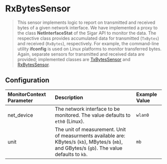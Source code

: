 # RxBytesSensor

> This sensor implements logic to report on transmitted and received bytes of a given network interface. We have implemented a proxy to the class __NetInterfaceStat__ of the Sigar API to monitor the data. The respective class provides accumulated data for transmitted (`TxBytes`) and received (`RxBytes`), respectively. For example, the command-line utility __ifconfig__ is used on Linux platforms to monitor transferred bytes. Again, separate sensors for transmitted and received data are provided; implemented classes are [TxBytesSensor](https://github.com/dhoppe83/visor/blob/hlrs-sensors/visor-sensors-hlrs/src/main/java/de/ustutt/omi/cloudiator/visor/sensors/net/TxBytesSensor.java) and [RxBytesSensor](https://github.com/dhoppe83/visor/blob/hlrs-sensors/visor-sensors-hlrs/src/main/java/de/ustutt/omi/cloudiator/visor/sensors/net/RxBytesSensor.java).


## Configuration
| MonitorContext Parameter | Description | Example Value |
|:-------------------------|:------------|:--------------|
| net_device               | The network interface to be monitored. The value defaults to `eth0` (Linux). | `wlan0` |
| unit                     | The unit of measurement. Unit of measurments available are: KBytes/s (`kb`), MBytes/s (`mb`), and GBytes/s (`gb`). The value defaults to `kb`. | `mb` |
